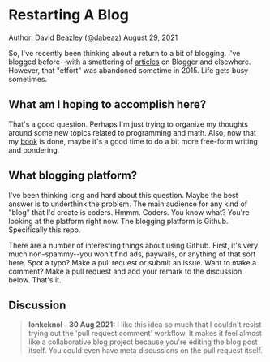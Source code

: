 # Restarting A Blog

Author: David Beazley ([@dabeaz](https://www.dabeaz.com))
August 29, 2021

So, I've recently been thinking about a return to a bit of blogging.   I've blogged before--with a smattering of [articles](https://dabeaz.com/blog.html) on Blogger and elsewhere.   However, that "effort" was abandoned sometime in 2015.  Life gets busy sometimes.

## What am I hoping to accomplish here?

That's a good question.  Perhaps I'm just trying to organize my thoughts around some new topics related to programming and math.   Also, now that my [book](https://dabeaz.com/python-distilled/) is done, maybe it's a good time to do a bit more free-form writing and pondering. 

## What blogging platform?

I've been thinking long and hard about this question.  Maybe the best answer is to underthink the problem.  The main audience for any kind of "blog" that I'd create is coders. Hmmm. Coders. You know what? You're looking at the platform right now.  The blogging platform is Github.  Specifically this repo. 

There are a number of interesting things about using Github.  First, it's very much non-spammy--you won't find ads, paywalls, or anything of that sort here. Spot a typo?  Make a pull request or submit an issue.   Want to make a comment?  Make a pull request and add your remark to the discussion below.  That's it. 

## Discussion

> **lonkeknol - 30 Aug 2021:**
> I like this idea so much that I couldn't resist trying out the 'pull request comment' workflow. It makes it feel almost like a collaborative blog project because you're editing the blog post itself. You could even have meta discussions on the pull request itself.



